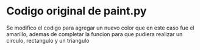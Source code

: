 # Codigo original de paint.py
Se modifico el codigo para agregar un nuevo color que en este caso fue el amarillo, ademas de completar la funcion para que pudiera realizar un circulo, rectangulo y un triangulo

